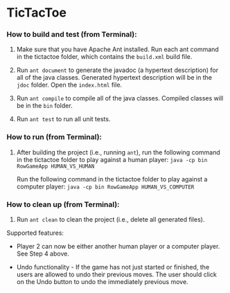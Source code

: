 # TicTacToe

### How to build and test (from Terminal):

1. Make sure that you have Apache Ant installed. Run each ant command in the tictactoe folder, which contains the `build.xml` build file.

2. Run `ant document` to generate the javadoc (a hypertext description) for all of the java classes. Generated hypertext description will be in the `jdoc` folder. Open the `index.html` file. 

3. Run `ant compile` to compile all of the java classes. Compiled classes will be in the `bin` folder.

4. Run `ant test` to run all unit tests.

### How to run (from Terminal):

1. After building the project (i.e., running `ant`), run the following command in the tictactoe folder to play against a human player:
   `java -cp bin RowGameApp HUMAN_VS_HUMAN`
   
   Run the following command in the tictactoe folder to play against a computer player:
   `java -cp bin RowGameApp HUMAN_VS_COMPUTER`

### How to clean up (from Terminal):

1. Run `ant clean` to clean the project (i.e., delete all generated files).

Supported features:

* Player 2 can now be either another human player or a computer player. See Step 4 above.

* Undo functionality - If the game has not just started or finished, the users are allowed to undo their previous moves. The user should click on the Undo button to undo the immediately previous move.
